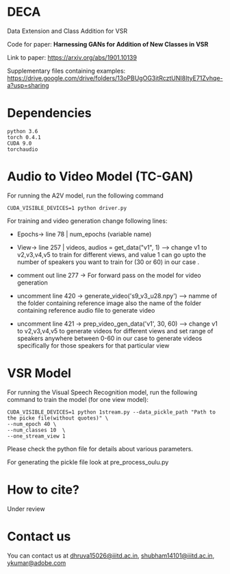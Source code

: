 # DECA
Data Extension and Class Addition for VSR

Code for paper: **Harnessing GANs for Addition of New Classes in VSR**

Link to paper: https://arxiv.org/abs/1901.10139



Supplementary files containing examples: https://drive.google.com/drive/folders/13oPBUgOG3itRcztUNI8ItyE71Zvhqe-a?usp=sharing 


# Dependencies
```
python 3.6
torch 0.4.1
CUDA 9.0
torchaudio
```

# Audio to Video Model (TC-GAN)

For running the A2V model, run the following command
```
CUDA_VISIBLE_DEVICES=1 python driver.py
``` 
For training and video generation change following lines:

* Epochs-> line 78 | num_epochs (variable name)

* View-> line 257 | videos, audios = get_data("v1", 1) --> change v1 to v2,v3,v4,v5 to train for different views, and value 1 can go upto the number of speakers you want to train for (30 or 60) in our case .


* comment out line 277 -> For forward pass on the model for video generation
* uncomment line 420 -> generate_video('s9_v3_u28.npy') --> namme of the folder containing reference image also the name of the folder containing reference audio file to generate video
* uncomment line 421 -> prep_video_gen_data('v1', 30, 60) --> change v1 to v2,v3,v4,v5 to generate videos for different views and set range of speakers anywhere between 0-60 in our case to generate videos specifically for those speakers for that particular view


# VSR Model

For running the Visual Speech Recognition model, run the following command to train the model (for one view model):
```
CUDA_VISIBLE_DEVICES=1 python 1stream.py --data_pickle_path "Path to the picke file(without quotes)" \
--num_epoch 40 \
--num_classes 10  \
--one_stream_view 1
```
Please check the python file for details about various parameters. 

For generating the pickle file look at pre_process_oulu.py

# How to cite?

Under review

# Contact us

You can contact us at dhruva15026@iiitd.ac.in, shubham14101@iiitd.ac.in, ykumar@adobe.com
